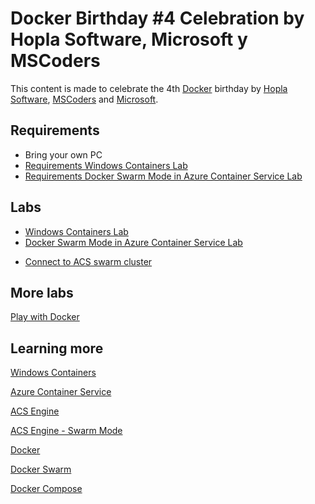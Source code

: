 # Docker Birthday #4 Celebration by Hopla Software, Microsoft y MSCoders 
 
This content is made to celebrate the 4th [Docker](https://www.docker.com/) birthday by [Hopla Software](http://www.hoplasoftware.com/), [MSCoders](https://www.meetup.com/es-ES/MSCoders/) and [Microsoft](https://www.microsoft.com/). 
 
## Requirements 

-  Bring your own PC 
-  [Requirements Windows Containers Lab](https://github.com/esmsdn/Workshops/blob/master/DockerBirthday/Requirements%20Windows%20Containers%20lab.md) 
-  [Requirements Docker Swarm Mode in Azure Container Service Lab](https://github.com/esmsdn/Workshops/blob/master/DockerBirthday/Requirements%20Docker%20Swarm%20Mode%20in%20Azure%20Container%20Service%20Lab.mdd) 

## Labs 

-  [Windows Containers Lab](https://github.com/hopla-training/windows-labs/blob/master/iis-lab1.md) 
-  [Docker Swarm Mode in Azure Container Service Lab](https://github.com/hopla-training/simplest-lab) 
  *  [Connect to ACS swarm cluster](https://github.com/esmsdn/Workshops/blob/master/DockerBirthday/Connect%20to%20ACS%20swarm%20cluster.md) 

## More labs 

[Play with Docker](http://birthday.play-with-docker.com/) 

## Learning more 

[Windows Containers](https://docs.microsoft.com/en-us/virtualization/windowscontainers/about/) 

[Azure Container Service](https://docs.microsoft.com/en-us/azure/container-service/) 

[ACS Engine](https://github.com/Azure/acs-engine/blob/master/docs/swarmmode.md) 

[ACS Engine - Swarm Mode](https://github.com/Azure/acs-engine/blob/master/docs/swarmmode.md) 

[Docker](https://docs.docker.com/) 

[Docker Swarm](https://docs.docker.com/swarm/overview/) 

[Docker Compose](https://docs.docker.com/compose/overview/) 
